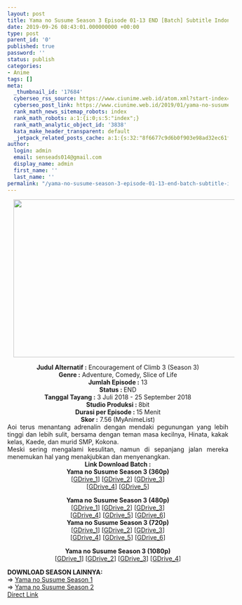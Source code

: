 ```yaml
---
layout: post
title: Yama no Susume Season 3 Episode 01-13 END [Batch] Subtitle Indonesia
date: 2019-09-26 08:43:01.000000000 +00:00
type: post
parent_id: '0'
published: true
password: ''
status: publish
categories:
- Anime
tags: []
meta:
  _thumbnail_id: '17684'
  cyberseo_rss_source: https://www.ciunime.web.id/atom.xml?start-index=3001&max-results=150
  cyberseo_post_link: https://www.ciunime.web.id/2019/01/yama-no-susume-season-3-episode-01-13.html
  rank_math_news_sitemap_robots: index
  rank_math_robots: a:1:{i:0;s:5:"index";}
  rank_math_analytic_object_id: '3838'
  kata_make_header_transparent: default
  _jetpack_related_posts_cache: a:1:{s:32:"8f6677c9d6b0f903e98ad32ec61f8deb";a:2:{s:7:"expires";i:1654396326;s:7:"payload";a:0:{}}}
author:
  login: admin
  email: senseads014@gmail.com
  display_name: admin
  first_name: ''
  last_name: ''
permalink: "/yama-no-susume-season-3-episode-01-13-end-batch-subtitle-indonesia/"
---
```

<div class="separator" style="clear: both; text-align: center;"><a href="https://1.bp.blogspot.com/-cL0l2WEP3ss/XEA9NY3C9wI/AAAAAAAAH00/3vCxvjrfKlIbaLIG3boKCfcwT2IDwUJHQCPcBGAYYCw/s1600/Yama%2Bno%2BSusume%2BSeason%2B3.jpg" imageanchor="1" style="margin-left: 1em; margin-right: 1em;"><img border="0" data-original-height="720" data-original-width="1280" height="360" src="{{ site.baseurl }}/assets/2019/09/Yama%2Bno%2BSusume%2BSeason%2B3.jpg" width="640" /></a></div>
<p>
<div style="text-align: center;"><b>Judul</b><b><b> Alternatif</b> :</b> Encouragement of Climb 3 (Season 3) </div>
<div style="text-align: center;"><b><b>Genre :</b></b> Adventure, Comedy, Slice of Life</div>
<div style="text-align: center;"><b>Jumlah Episode :</b> 13<br /><b>Status :&nbsp;</b>END<br /><b>Tanggal Tayang :</b> 3 Juli 2018 - 25 September 2018<br /><b>Studio Produksi : </b>8bit<br /><b>Durasi per Episode : </b>15 Menit</div>
<div style="text-align: center;"><b>Skor :</b> 7.56 (MyAnimeList)</div>
<div style="text-align: center;"></div>
<div style="text-align: justify;">Aoi terus menantang adrenalin dengan mendaki pegunungan yang lebih tinggi dan lebih sulit, bersama dengan teman masa kecilnya, Hinata, kakak kelas, Kaede, dan murid SMP, Kokona. <br />Meski sering mengalami kesulitan, namun di sepanjang jalan mereka menemukan hal yang menakjubkan dan menyenangkan.</div>
<div style="text-align: justify;"></div>
<div style="text-align: justify;"></div>
<div style="text-align: center;"><b>Link Download Batch :</b></div>
<div style="text-align: center;"></div>
<div style="text-align: center;"><b>Yama no Susume Season 3 (360p)</b></div>
<div style="text-align: center;">[<a href="https://drive.google.com/uc?id=1VWHl9GDwctKftL8n958bByonqdjP04Ex" target="_blank" rel="noopener">GDrive_1</a>] [<a href="https://drive.google.com/uc?export=download&amp;id=1gi8Etc3u9ZdlfhOwYzO9dceXBhqlQlID" target="_blank" rel="noopener">GDrive_2</a>] [<a href="https://drive.google.com/uc?export=download&amp;id=1iaNnS3ZwLTF56wxR83sh1f3563wOUBlR" target="_blank" rel="noopener">GDrive_3</a>]<br />[<a href="https://drive.google.com/uc?export=download&amp;id=1FN8Tkj_Ph76nlJoRPkMQd_G2GlLlAP1R" target="_blank" rel="noopener">GDrive_4</a>] [<a href="https://drive.google.com/uc?id=1ZW0JrDPQ8ao3CsJWofHp-4Q5rkBwgML-" target="_blank" rel="noopener">GDrive_5</a>]</p>
<div style="text-align: center;"><b>Yama no Susume Season 3 (480p)</b><br />[<a href="https://drive.google.com/uc?id=1oRfAqKouqTJ6PBbVwTqQk_rOtEVoP3-p" target="_blank" rel="noopener">GDrive_1</a>] [<a href="https://drive.google.com/uc?export=download&amp;id=18iuGZrSGPpqtV_FlWZ1A1uk0RFkljhhc" target="_blank" rel="noopener">GDrive_2</a>] [<a href="https://drive.google.com/uc?export=download&amp;id=1b0ad2bZDKmssnUX3SdzCfh388jiOQ0EO" target="_blank" rel="noopener">GDrive_3</a>]<br />[<a href="https://drive.google.com/uc?export=download&amp;id=1ilrKpcWdAgH9LVXdIpLVrTrZ4lfNx82i" target="_blank" rel="noopener">GDrive_4</a>] [<a href="https://drive.google.com/uc?export=download&amp;id=1k0TKXJ1ijZu6-2LAN1DZmf4NfU1xz_0G" target="_blank" rel="noopener">GDrive_5</a>] [<a href="https://drive.google.com/uc?export=download&amp;id=1A7RBaL_70Q76HmCZvuyc1HSU74fntYLW" target="_blank" rel="noopener">GDrive_6</a>]</div>
<div style="text-align: center;"><b>Yama no Susume Season 3 (720p)</b><br />[<a href="https://drive.google.com/uc?id=1a-C73RA-vWJxJFiK6cNBGqKTx6FqtmJS" target="_blank" rel="noopener">GDrive_1</a>] [<a href="https://drive.google.com/uc?export=download&amp;id=1-JdvmyAe9liw6URn4b2g-rItMHKmFGHJ" target="_blank" rel="noopener">GDrive_2</a>] [<a href="https://drive.google.com/uc?export=download&amp;id=1yskREycdlu5uwyhGMB2S_2LFM6SHLlhy" target="_blank" rel="noopener">GDrive_3</a>]<br />[<a href="https://drive.google.com/uc?export=download&amp;id=12FCe98MCoHUYjyJ8GOXNoLQq11EkG9jW" target="_blank" rel="noopener">GDrive_4</a>] [<a href="https://drive.google.com/uc?export=download&amp;id=1VyoN7mue1tjQLtz9b8OzS2snQTwxZlgt" target="_blank" rel="noopener">GDrive_5</a>] [<a href="https://drive.google.com/uc?export=download&amp;id=1TagPajNQ7hr6gGuNbbAP2NwiOqzE3fPP" target="_blank" rel="noopener">GDrive_6</a>]</p>
<p><b>Yama no Susume Season 3 (1080p)</b><br />[<a href="https://drive.google.com/uc?id=1yhJIeBd3A_a0juGS_9ibiLxCFTjDyO_D" target="_blank" rel="noopener">GDrive_1</a>] [<a href="https://drive.google.com/uc?export=download&amp;id=1vTddhk7kh1ArSahq6mcR5rNtW6icgWcY" target="_blank" rel="noopener">GDrive_2</a>] [<a href="https://drive.google.com/uc?export=download&amp;id=1N4nJWQ7ZQPWN6LsR5vp5Y09r0ZHwZAYj" target="_blank" rel="noopener">GDrive_3</a>] [<a href="https://drive.google.com/uc?export=download&amp;id=1a5CTXdn7SM8NNKmWYa_41zV9j2hYa0Vp" target="_blank" rel="noopener">GDrive_4</a>]
<div style="text-align: justify;"></div>
<div style="text-align: justify;"></div>
<div style="text-align: justify;"><b>DOWNLOAD SEASON LAINNYA:</b></div>
<div style="text-align: justify;"></div>
<div style="text-align: justify;">=&gt; <a href="https://www.ciunime.com/2019/01/yama-no-susume-season-1-episode-01-12.html" target="_blank" rel="noopener">Yama no Susume Season 1</a><br />=&gt; <a href="https://www.ciunime.com/2019/01/yama-no-susume-season-2-episode-01-24.html" target="_blank" rel="noopener">Yama no Susume Season 2</a></div>
<div style="text-align: justify;"></div>
</div>
</div>
<link rel="stylesheet" href="https://cdnjs.cloudflare.com/ajax/libs/font-awesome/4.7.0/css/font-awesome.min.css" />
<div class="divbtn"> <a href="https://handymansurrender.com/fihup8buzv?key=94550f7ce39444073321dde3b8782f97" class="btn"><i class="fa fa-download"></i> Direct Link</a> </div>
